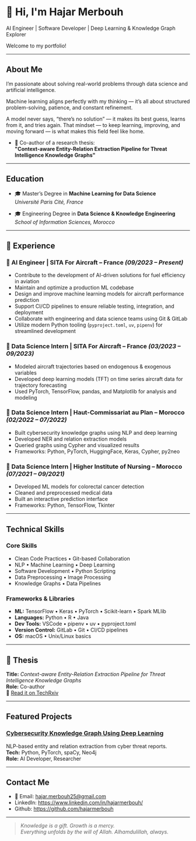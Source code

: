 # 👋 Hi, I'm Hajar Merbouh

AI Engineer | Software Developer | Deep Learning & Knowledge Graph Explorer

Welcome to my portfolio! 

---

## About Me

I’m passionate about solving real-world problems through data science and artificial intelligence. 

Machine learning aligns perfectly with my thinking — it’s all about structured problem-solving, patience, and constant refinement.

A model never says, “there’s no solution” — it makes its best guess, learns from it, and tries again. That mindset — to keep learning, improving, and moving forward — is what makes this field feel like home.

- 🧾 Co-author of a research thesis:  
  **"Context-aware Entity-Relation Extraction Pipeline for Threat Intelligence Knowledge Graphs"**

---

## Education

- 🎓 Master’s Degree in **Machine Learning for Data Science**  
  _Université Paris Cité, France_

- 🎓 Engineering Degree in **Data Science & Knowledge Engineering**  
  _School of Information Sciences, Morocco_

---

## 💼 Experience

### 🔹 AI Engineer | SITA For Aircraft – France _(09/2023 – Present)_

- Contribute to the development of AI-driven solutions for fuel efficiency in aviation
- Maintain and optimize a production ML codebase
- Design and improve machine learning models for aircraft performance prediction
- Support CI/CD pipelines to ensure reliable testing, integration, and deployment
- Collaborate with engineering and data science teams using Git & GitLab
- Utilize modern Python tooling (`pyproject.toml`, `uv`, `pipenv`) for streamlined development

### 🔹 Data Science Intern | SITA For Aircraft – France _(03/2023 – 09/2023)_
- Modeled aircraft trajectories based on endogenous & exogenous variables
- Developed deep learning models (TFT) on time series aircraft data for trajectory forecasting
- Used PyTorch, TensorFlow, pandas, and Matplotlib for analysis and modeling

### 🔹 Data Science Intern | Haut-Commissariat au Plan – Morocco _(02/2022 – 07/2022)_
- Built cybersecurity knowledge graphs using NLP and deep learning
- Developed NER and relation extraction models
- Queried graphs using Cypher and visualized results
- Frameworks: Python, PyTorch, HuggingFace, Keras, Cypher, py2neo

### 🔹 Data Science Intern | Higher Institute of Nursing – Morocco _(07/2021 – 09/2021)_
- Developed ML models for colorectal cancer detection
- Cleaned and preprocessed medical data
- Built an interactive prediction interface
- Frameworks: Python, TensorFlow, Tkinter

---

## Technical Skills

### Core Skills

- Clean Code Practices  • Git-based Collaboration
- NLP • Machine Learning • Deep Learning
- Software Development • Python Scripting
- Data Preprocessing • Image Processing
- Knowledge Graphs • Data Pipelines

### Frameworks & Libraries
- **ML:** TensorFlow • Keras • PyTorch • Scikit-learn • Spark MLlib  
- **Languages:** Python • R • Java  
- **Dev Tools:** VSCode • pipenv • uv • pyproject.toml  
- **Version Control:** GitLab • Git • CI/CD pipelines  
- **OS:** macOS • Unix/Linux basics

---

## 📄 Thesis

**Title:** *Context-aware Entity-Relation Extraction Pipeline for Threat Intelligence Knowledge Graphs*  
**Role:** Co-author  
🔗 [Read it on TechRxiv](https://www.techrxiv.org/users/877555/articles/1256981-context-aware-entity-relation-extraction-pipeline-for-threat-intelligence-knowledge-graphs)


---

## Featured Projects

### [Cybersecurity Knowledge Graph Using Deep Learning](https://github.com/hajarmerbouh/Cybersecurity-Knowledge-graph)
NLP-based entity and relation extraction from cyber threat reports.  
**Tech:** Python, PyTorch, spaCy, Neo4j  
**Role:** AI Developer, Researcher


---

## Contact Me

- 📧 Email: hajar.merbouh25@gmail.com
- LinkedIn: https://www.linkedin.com/in/hajarmerbouh/
- Github: https://github.com/hajarmerbouh

---
> _Knowledge is a gift. Growth is a mercy.  
> Everything unfolds by the will of Allah. Alhamdulillah, always._


